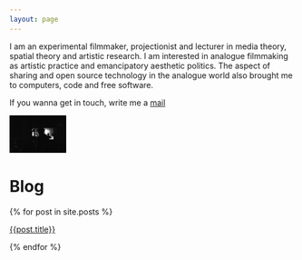 ```yaml
---
layout: page
---
```


I am an experimental filmmaker, projectionist and lecturer in media theory, spatial theory and artistic research. I am interested in analogue filmmaking as artistic practice and emancipatory aesthetic politics. The aspect of sharing and open source technology in the analogue world also brought me to computers, code and free software.

If you wanna get in touch, write me a <a href="mailto:lostlostlost@posteo.net">mail</a>

<img src="/assets/img/CosmaGrosser_Projektionist.JPG" alt="Cosma Grosser" title="Projektionist" width="100" />

# Blog

{% for post in site.posts %}

<a href="{{ post.url }}">{{post.title}}</a><br>

{% endfor %}